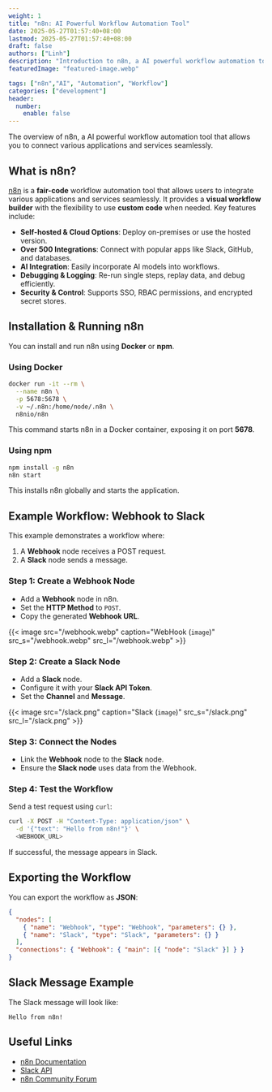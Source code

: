 ```yaml
---
weight: 1
title: "n8n: AI Powerful Workflow Automation Tool"
date: 2025-05-27T01:57:40+08:00
lastmod: 2025-05-27T01:57:40+08:00
draft: false
authors: ["Linh"]
description: "Introduction to n8n, a AI powerful workflow automation tool with over 500 integrations and AI capabilities."
featuredImage: "featured-image.webp"

tags: ["n8n","AI", "Automation", "Workflow"]
categories: ["development"]
header:
  number:
    enable: false
---
```


The overview of n8n, a AI powerful workflow automation tool that allows you to connect various applications and services seamlessly.
<!--more-->


## What is n8n?
[n8n](https://n8n.io/) is a **fair-code** workflow automation tool that allows users to integrate various applications and services seamlessly. It provides a **visual workflow builder** with the flexibility to use **custom code** when needed. Key features include:
- **Self-hosted & Cloud Options**: Deploy on-premises or use the hosted version.
- **Over 500 Integrations**: Connect with popular apps like Slack, GitHub, and databases.
- **AI Integration**: Easily incorporate AI models into workflows.
- **Debugging & Logging**: Re-run single steps, replay data, and debug efficiently.
- **Security & Control**: Supports SSO, RBAC permissions, and encrypted secret stores.

## Installation & Running n8n
You can install and run n8n using **Docker** or **npm**.

### Using Docker
```sh
docker run -it --rm \
  --name n8n \
  -p 5678:5678 \
  -v ~/.n8n:/home/node/.n8n \
  n8nio/n8n
```
This command starts n8n in a Docker container, exposing it on port **5678**.

### Using npm
```sh
npm install -g n8n
n8n start
```
This installs n8n globally and starts the application.

## Example Workflow: Webhook to Slack
This example demonstrates a workflow where:
1. A **Webhook** node receives a POST request.
2. A **Slack** node sends a message.

### Step 1: Create a Webhook Node
- Add a **Webhook** node in n8n.
- Set the **HTTP Method** to `POST`.
- Copy the generated **Webhook URL**.

{{< image src="/webhook.webp" caption="WebHook (`image`)" src_s="/webhook.webp" src_l="/webhook.webp" >}}


### Step 2: Create a Slack Node
- Add a **Slack** node.
- Configure it with your **Slack API Token**.
- Set the **Channel** and **Message**.

{{< image src="/slack.png" caption="Slack (`image`)" src_s="/slack.png" src_l="/slack.png" >}}

### Step 3: Connect the Nodes
- Link the **Webhook** node to the **Slack** node.
- Ensure the **Slack node** uses data from the Webhook.

### Step 4: Test the Workflow
Send a test request using `curl`:
```sh
curl -X POST -H "Content-Type: application/json" \
  -d '{"text": "Hello from n8n!"}' \
  <WEBHOOK_URL>
```
If successful, the message appears in Slack.

## Exporting the Workflow
You can export the workflow as **JSON**:
```json
{
  "nodes": [
    { "name": "Webhook", "type": "Webhook", "parameters": {} },
    { "name": "Slack", "type": "Slack", "parameters": {} }
  ],
  "connections": { "Webhook": { "main": [{ "node": "Slack" }] } }
}
```

## Slack Message Example
The Slack message will look like:
```
Hello from n8n!
```

## Useful Links
- [n8n Documentation](https://docs.n8n.io/)
- [Slack API](https://api.slack.com/)
- [n8n Community Forum](https://community.n8n.io/)

